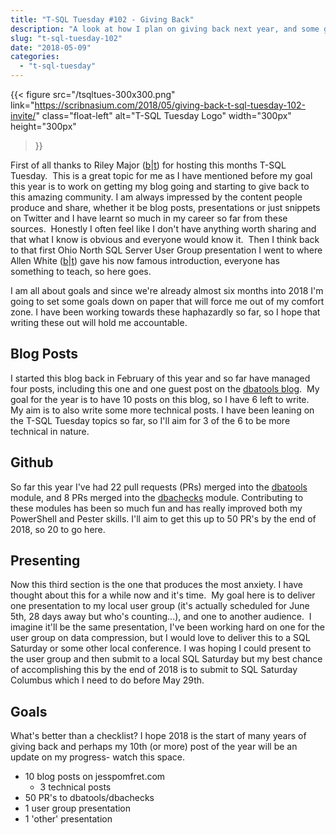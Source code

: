 ```yaml
---
title: "T-SQL Tuesday #102 - Giving Back"
description: "A look at how I plan on giving back next year, and some goal setting."
slug: "t-sql-tuesday-102"
date: "2018-05-09"
categories:
  - "t-sql-tuesday"
---
```


{{<
  figure src="/tsqltues-300x300.png"
         link="https://scribnasium.com/2018/05/giving-back-t-sql-tuesday-102-invite/"
         class="float-left"
         alt="T-SQL Tuesday Logo"
         width="300px"
         height="300px"
>}}

First of all thanks to Riley Major ([b](https://scribnasium.com)|[t](https://twitter.com/RileyMajor)) for hosting this months T-SQL Tuesday.  This is a great topic for me as I have mentioned before my goal this year is to work on getting my blog going and starting to give back to this amazing community. I am always impressed by the content people produce and share, whether it be blog posts, presentations or just snippets on Twitter and I have learnt so much in my career so far from these sources.  Honestly I often feel like I don't have anything worth sharing and that what I know is obvious and everyone would know it.  Then I think back to that first Ohio North SQL Server User Group presentation I went to where Allen White ([b](http://dataperfpro.com/blog/)|[t](https://twitter.com/SQLRunr)) gave his now famous introduction, everyone has something to teach, so here goes.

I am all about goals and since we're already almost six months into 2018 I'm going to set some goals down on paper that will force me out of my comfort zone. I have been working towards these haphazardly so far, so I hope that writing these out will hold me accountable.

## Blog Posts

I started this blog back in February of this year and so far have managed four posts, including this one and one guest post on the [dbatools blog](https://dbatools.io/migrating-application-dbs/).  My goal for the year is to have 10 posts on this blog, so I have 6 left to write.  My aim is to also write some more technical posts. I have been leaning on the T-SQL Tuesday topics so far, so I'll aim for 3 of the 6 to be more technical in nature.

## Github

So far this year I've had 22 pull requests (PRs) merged into the [dbatools](https://github.com/sqlcollaborative/dbatools) module, and 8 PRs merged into the [dbachecks](https://github.com/sqlcollaborative/dbachecks) module. Contributing to these modules has been so much fun and has really improved both my PowerShell and Pester skills. I'll aim to get this up to 50 PR's by the end of 2018, so 20 to go here.

## Presenting

Now this third section is the one that produces the most anxiety. I have thought about this for a while now and it's time.  My goal here is to deliver one presentation to my local user group (it's actually scheduled for June 5th, 28 days away but who's counting...), and one to another audience.  I imagine it'll be the same presentation, I've been working hard on one for the user group on data compression, but I would love to deliver this to a SQL Saturday or some other local conference. I was hoping I could present to the user group and then submit to a local SQL Saturday but my best chance of accomplishing this by the end of 2018 is to submit to SQL Saturday Columbus which I need to do before May 29th.

## Goals

What's better than a checklist? I hope 2018 is the start of many years of giving back and perhaps my 10th (or more) post of the year will be an update on my progress- watch this space.

- 10 blog posts on jesspomfret.com
  - 3 technical posts
- 50 PR's to dbatools/dbachecks
- 1 user group presentation
- 1 'other' presentation

